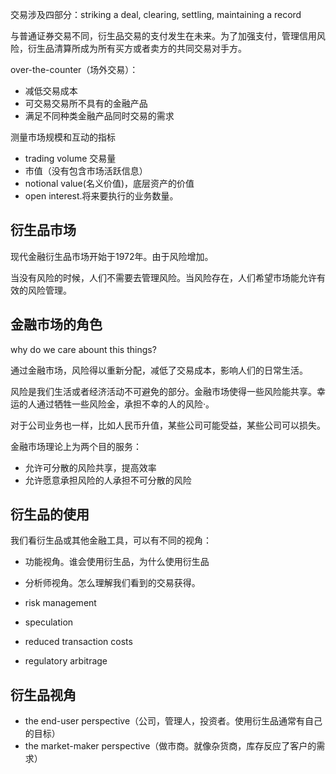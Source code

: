 交易涉及四部分：striking a deal, clearing,  settling, maintaining a record

与普通证券交易不同，衍生品交易的支付发生在未来。为了加强支付，管理信用风险，衍生品清算所成为所有买方或者卖方的共同交易对手方。

over-the-counter（场外交易）：
- 减低交易成本
- 可交易交易所不具有的金融产品
- 满足不同种类金融产品同时交易的需求

测量市场规模和互动的指标
- trading volume 交易量
- 市值（没有包含市场活跃信息）
- notional value(名义价值)，底层资产的价值
- open interest.将来要执行的业务数量。


## 衍生品市场
现代金融衍生品市场开始于1972年。由于风险增加。

当没有风险的时候，人们不需要去管理风险。当风险存在，人们希望市场能允许有效的风险管理。

## 金融市场的角色
why do we care  abount this things?

通过金融市场，风险得以重新分配，减低了交易成本，影响人们的日常生活。

风险是我们生活或者经济活动不可避免的部分。金融市场使得一些风险能共享。幸运的人通过牺牲一些风险金，承担不幸的人的风险·。

对于公司业务也一样，比如人民币升值，某些公司可能受益，某些公司可以损失。

金融市场理论上为两个目的服务：
- 允许可分散的风险共享，提高效率
- 允许愿意承担风险的人承担不可分散的风险


## 衍生品的使用
我们看衍生品或其他金融工具，可以有不同的视角：
- 功能视角。谁会使用衍生品，为什么使用衍生品
- 分析师视角。怎么理解我们看到的交易获得。

- risk management
- speculation
- reduced transaction costs
- regulatory arbitrage


## 衍生品视角
- the end-user perspective（公司，管理人，投资者。使用衍生品通常有自己的目标）
- the market-maker perspective（做市商。就像杂货商，库存反应了客户的需求）